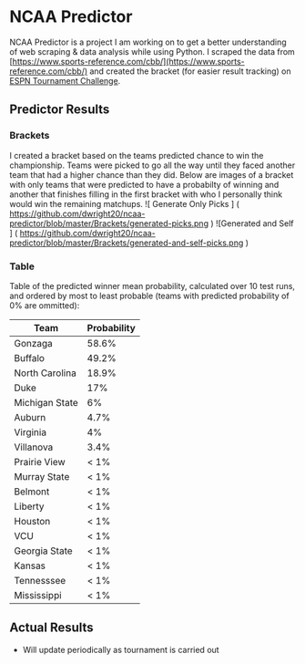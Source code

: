 # NCAA Predictor
NCAA Predictor is a project I am working on to get a better understanding of web scraping & data analysis while using Python.  I scraped the data from [https://www.sports-reference.com/cbb/](https://www.sports-reference.com/cbb/) and created the bracket (for easier result tracking) on [ESPN Tournament Challenge](http://fantasy.espn.com/tournament-challenge-bracket/2019/en/).   
## Predictor Results
### Brackets
I created a bracket based on the teams predicted chance to win the championship.  Teams were picked to go all the way until they faced another team that had a higher chance than they did.  Below are images of a bracket with only teams that were predicted to have a probabilty of winning and another that finishes filling in the first bracket with who I personally think would win the remaining matchups.
![ Generate Only Picks ] ( https://github.com/dwright20/ncaa-predictor/blob/master/Brackets/generated-picks.png ) ![Generated and Self ] ( https://github.com/dwright20/ncaa-predictor/blob/master/Brackets/generated-and-self-picks.png )
### Table
Table of the predicted winner mean probability, calculated over 10 test runs, and ordered by most to least probable (teams with predicted probability of 0% are ommitted): 

| Team | Probability |
|  ----- | -------- |
| Gonzaga | 58.6% |
| Buffalo | 49.2% |
| North Carolina | 18.9% |
| Duke | 17% |
| Michigan State | 6% |
| Auburn | 4.7% |
| Virginia | 4% |
| Villanova | 3.4% |
| Prairie View | < 1% |
| Murray State | < 1% |
| Belmont | < 1% |
| Liberty | < 1% |
| Houston | < 1% |
| VCU | < 1% |
| Georgia State | < 1% |
| Kansas | < 1% |
| Tennesssee | < 1% |
| Mississippi | < 1% |

## Actual Results
- Will update periodically as tournament is carried out
